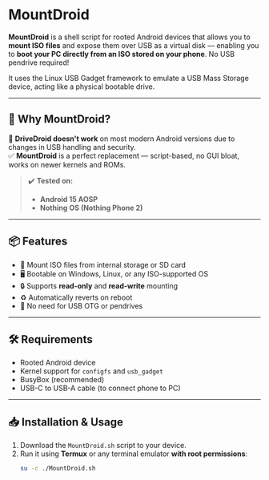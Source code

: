 # MountDroid

**MountDroid** is a shell script for rooted Android devices that allows you to **mount ISO files** and expose them over USB as a virtual disk — enabling you to **boot your PC directly from an ISO stored on your phone**. No USB pendrive required!

It uses the Linux USB Gadget framework to emulate a USB Mass Storage device, acting like a physical bootable drive.

---

## 🚀 Why MountDroid?

📌 **DriveDroid doesn't work** on most modern Android versions due to changes in USB handling and security.  
✅ **MountDroid** is a perfect replacement — script-based, no GUI bloat, works on newer kernels and ROMs.

> ✔️ **Tested on:**
> - **Android 15 AOSP**
> - **Nothing OS (Nothing Phone 2)**

---

## 📦 Features

- 🔗 Mount ISO files from internal storage or SD card
- 🖥 Bootable on Windows, Linux, or any ISO-supported OS
- 🔒 Supports **read-only** and **read-write** mounting
- ♻️ Automatically reverts on reboot
- 🚫 No need for USB OTG or pendrives

---

## 🛠 Requirements

- Rooted Android device
- Kernel support for `configfs` and `usb_gadget`
- BusyBox (recommended)
- USB-C to USB-A cable (to connect phone to PC)

---

## 📥 Installation & Usage

1. Download the `MountDroid.sh` script to your device.
2. Run it using **Termux** or any terminal emulator **with root permissions**:
   ```sh
   su -c ./MountDroid.sh
